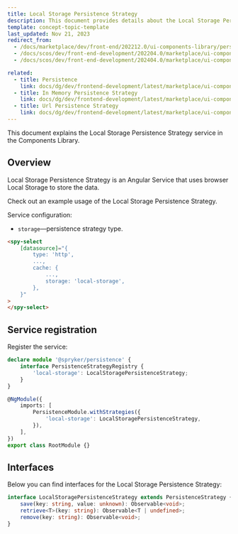 ```yaml
---
title: Local Storage Persistence Strategy
description: This document provides details about the Local Storage Persistence Strategy service in the Components Library.
template: concept-topic-template
last_updated: Nov 21, 2023
redirect_from:
  - /docs/marketplace/dev/front-end/202212.0/ui-components-library/persistence/local-storage-persistence-strategy.html
  - /docs/scos/dev/front-end-development/202204.0/marketplace/ui-components-library/persistence/local-storage-persistence-strategy.html
  - /docs/scos/dev/front-end-development/202404.0/marketplace/ui-components-library/persistence/local-storage-persistence-strategy.html

related:
  - title: Persistence
    link: docs/dg/dev/frontend-development/latest/marketplace/ui-components-library/persistence/persistence.html
  - title: In Memory Persistence Strategy
    link: docs/dg/dev/frontend-development/latest/marketplace/ui-components-library/persistence/in-memory-persistence-strategy.html
  - title: Url Persistence Strategy
    link: docs/dg/dev/frontend-development/latest/marketplace/ui-components-library/persistence/url-persistence-strategy.html
---
```


This document explains the Local Storage Persistence Strategy service in the Components Library.

## Overview

Local Storage Persistence Strategy is an Angular Service that uses browser Local Storage to store the data.

Check out an example usage of the Local Storage Persistence Strategy.

Service configuration:

- `storage`—persistence strategy type.  

```html
<spy-select
    [datasource]="{
        type: 'http',
        ...,
        cache: {
            ...,
            storage: 'local-storage',
        },
    }"
>
</spy-select>
```

## Service registration

Register the service:

```ts
declare module '@spryker/persistence' {
    interface PersistenceStrategyRegistry {
        'local-storage': LocalStoragePersistenceStrategy;
    }
}

@NgModule({
    imports: [
        PersistenceModule.withStrategies({
            'local-storage': LocalStoragePersistenceStrategy,
        }),
    ],
})
export class RootModule {}
```

## Interfaces

Below you can find interfaces for the Local Storage Persistence Strategy:

```ts
interface LocalStoragePersistenceStrategy extends PersistenceStrategy {
    save(key: string, value: unknown): Observable<void>;
    retrieve<T>(key: string): Observable<T | undefined>;
    remove(key: string): Observable<void>;
}
```
